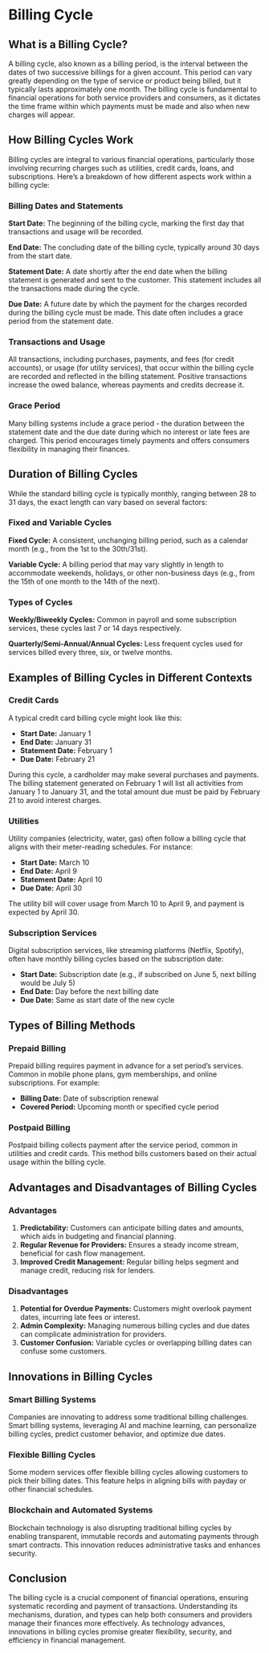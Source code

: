 # Billing Cycle

## What is a Billing Cycle?

A billing cycle, also known as a billing period, is the interval between the dates of two successive billings for a given account. This period can vary greatly depending on the type of service or product being billed, but it typically lasts approximately one month. The billing cycle is fundamental to financial operations for both service providers and consumers, as it dictates the time frame within which payments must be made and also when new charges will appear.

## How Billing Cycles Work

Billing cycles are integral to various financial operations, particularly those involving recurring charges such as utilities, credit cards, loans, and subscriptions. Here’s a breakdown of how different aspects work within a billing cycle:

### Billing Dates and Statements

**Start Date:** The beginning of the billing cycle, marking the first day that transactions and usage will be recorded.

**End Date:** The concluding date of the billing cycle, typically around 30 days from the start date.

**Statement Date:** A date shortly after the end date when the billing statement is generated and sent to the customer. This statement includes all the transactions made during the cycle.

**Due Date:** A future date by which the payment for the charges recorded during the billing cycle must be made. This date often includes a grace period from the statement date.

### Transactions and Usage

All transactions, including purchases, payments, and fees (for credit accounts), or usage (for utility services), that occur within the billing cycle are recorded and reflected in the billing statement. Positive transactions increase the owed balance, whereas payments and credits decrease it.

### Grace Period 

Many billing systems include a grace period - the duration between the statement date and the due date during which no interest or late fees are charged. This period encourages timely payments and offers consumers flexibility in managing their finances.

## Duration of Billing Cycles

While the standard billing cycle is typically monthly, ranging between 28 to 31 days, the exact length can vary based on several factors:

### Fixed and Variable Cycles

**Fixed Cycle:** A consistent, unchanging billing period, such as a calendar month (e.g., from the 1st to the 30th/31st).

**Variable Cycle:** A billing period that may vary slightly in length to accommodate weekends, holidays, or other non-business days (e.g., from the 15th of one month to the 14th of the next).

### Types of Cycles

**Weekly/Biweekly Cycles:** Common in payroll and some subscription services, these cycles last 7 or 14 days respectively.

**Quarterly/Semi-Annual/Annual Cycles:** Less frequent cycles used for services billed every three, six, or twelve months.

## Examples of Billing Cycles in Different Contexts

### Credit Cards

A typical credit card billing cycle might look like this:

- **Start Date:** January 1
- **End Date:** January 31
- **Statement Date:** February 1
- **Due Date:** February 21

During this cycle, a cardholder may make several purchases and payments. The billing statement generated on February 1 will list all activities from January 1 to January 31, and the total amount due must be paid by February 21 to avoid interest charges.

### Utilities

Utility companies (electricity, water, gas) often follow a billing cycle that aligns with their meter-reading schedules. For instance:

- **Start Date:** March 10
- **End Date:** April 9
- **Statement Date:** April 10
- **Due Date:** April 30

The utility bill will cover usage from March 10 to April 9, and payment is expected by April 30.

### Subscription Services

Digital subscription services, like streaming platforms (Netflix, Spotify), often have monthly billing cycles based on the subscription date:

- **Start Date:** Subscription date (e.g., if subscribed on June 5, next billing would be July 5)
- **End Date:** Day before the next billing date
- **Due Date:** Same as start date of the new cycle

## Types of Billing Methods

### Prepaid Billing

Prepaid billing requires payment in advance for a set period’s services. Common in mobile phone plans, gym memberships, and online subscriptions. For example:

- **Billing Date:** Date of subscription renewal
- **Covered Period:** Upcoming month or specified cycle period

### Postpaid Billing

Postpaid billing collects payment after the service period, common in utilities and credit cards. This method bills customers based on their actual usage within the billing cycle.

## Advantages and Disadvantages of Billing Cycles

### Advantages

1. **Predictability:** Customers can anticipate billing dates and amounts, which aids in budgeting and financial planning.
2. **Regular Revenue for Providers:** Ensures a steady income stream, beneficial for cash flow management.
3. **Improved Credit Management:** Regular billing helps segment and manage credit, reducing risk for lenders.

### Disadvantages

1. **Potential for Overdue Payments:** Customers might overlook payment dates, incurring late fees or interest.
2. **Admin Complexity:** Managing numerous billing cycles and due dates can complicate administration for providers.
3. **Customer Confusion:** Variable cycles or overlapping billing dates can confuse some customers.

## Innovations in Billing Cycles

### Smart Billing Systems

Companies are innovating to address some traditional billing challenges. Smart billing systems, leveraging AI and machine learning, can personalize billing cycles, predict customer behavior, and optimize due dates.

### Flexible Billing Cycles

Some modern services offer flexible billing cycles allowing customers to pick their billing dates. This feature helps in aligning bills with payday or other financial schedules.

### Blockchain and Automated Systems

Blockchain technology is also disrupting traditional billing cycles by enabling transparent, immutable records and automating payments through smart contracts. This innovation reduces administrative tasks and enhances security.

## Conclusion

The billing cycle is a crucial component of financial operations, ensuring systematic recording and payment of transactions. Understanding its mechanisms, duration, and types can help both consumers and providers manage their finances more effectively. As technology advances, innovations in billing cycles promise greater flexibility, security, and efficiency in financial management.